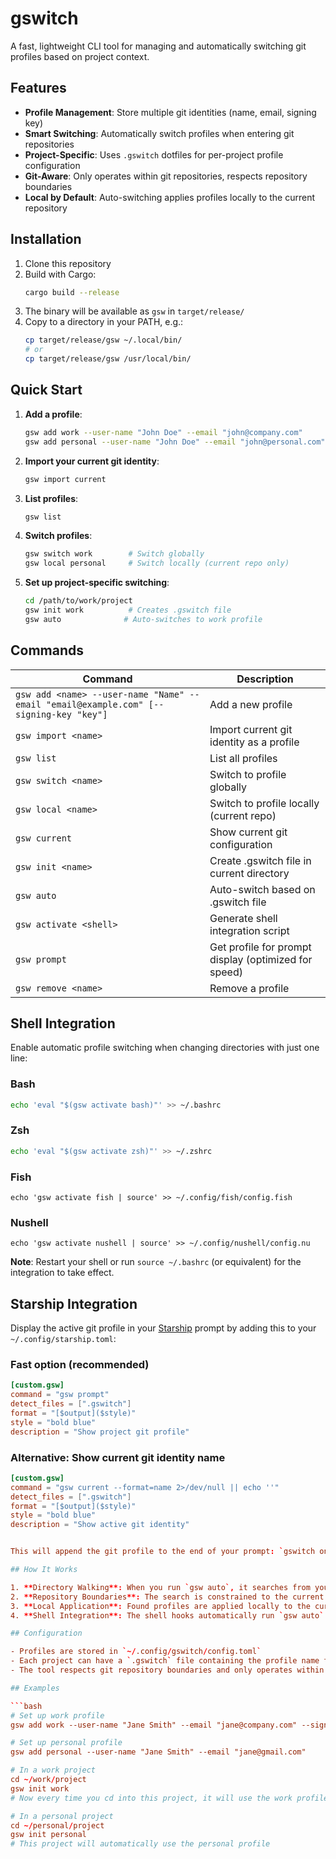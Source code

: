 # gswitch

A fast, lightweight CLI tool for managing and automatically switching git profiles based on project context.

## Features

- **Profile Management**: Store multiple git identities (name, email, signing key)
- **Smart Switching**: Automatically switch profiles when entering git repositories
- **Project-Specific**: Uses `.gswitch` dotfiles for per-project profile configuration
- **Git-Aware**: Only operates within git repositories, respects repository boundaries
- **Local by Default**: Auto-switching applies profiles locally to the current repository

## Installation

1. Clone this repository
2. Build with Cargo:
   ```bash
   cargo build --release
   ```
3. The binary will be available as `gsw` in `target/release/`
4. Copy to a directory in your PATH, e.g.:
   ```bash
   cp target/release/gsw ~/.local/bin/
   # or
   cp target/release/gsw /usr/local/bin/
   ```

## Quick Start

1. **Add a profile**:
   ```bash
   gsw add work --user-name "John Doe" --email "john@company.com"
   gsw add personal --user-name "John Doe" --email "john@personal.com"
   ```

2. **Import your current git identity**:
   ```bash
   gsw import current
   ```

3. **List profiles**:
   ```bash
   gsw list
   ```

4. **Switch profiles**:
   ```bash
   gsw switch work        # Switch globally
   gsw local personal     # Switch locally (current repo only)
   ```

5. **Set up project-specific switching**:
   ```bash
   cd /path/to/work/project
   gsw init work          # Creates .gswitch file
   gsw auto              # Auto-switches to work profile
   ```

## Commands

| Command | Description |
|---------|-------------|
| `gsw add <name> --user-name "Name" --email "email@example.com" [--signing-key "key"]` | Add a new profile |
| `gsw import <name>` | Import current git identity as a profile |
| `gsw list` | List all profiles |
| `gsw switch <name>` | Switch to profile globally |
| `gsw local <name>` | Switch to profile locally (current repo) |
| `gsw current` | Show current git configuration |
| `gsw init <name>` | Create .gswitch file in current directory |
| `gsw auto` | Auto-switch based on .gswitch file |
| `gsw activate <shell>` | Generate shell integration script |
| `gsw prompt` | Get profile for prompt display (optimized for speed) |
| `gsw remove <name>` | Remove a profile |

## Shell Integration

Enable automatic profile switching when changing directories with just one line:

### Bash
```bash
echo 'eval "$(gsw activate bash)"' >> ~/.bashrc
```

### Zsh  
```zsh
echo 'eval "$(gsw activate zsh)"' >> ~/.zshrc
```

### Fish
```fish
echo 'gsw activate fish | source' >> ~/.config/fish/config.fish
```

### Nushell
```nu
echo 'gsw activate nushell | source' >> ~/.config/nushell/config.nu
```

**Note**: Restart your shell or run `source ~/.bashrc` (or equivalent) for the integration to take effect.

## Starship Integration

Display the active git profile in your [Starship](https://starship.rs/) prompt by adding this to your `~/.config/starship.toml`:

### Fast option (recommended)

```toml
[custom.gsw]
command = "gsw prompt"
detect_files = [".gswitch"]
format = "[$output]($style)"
style = "bold blue"
description = "Show project git profile"
```

### Alternative: Show current git identity name

```toml
[custom.gsw]
command = "gsw current --format=name 2>/dev/null || echo ''"
detect_files = [".gswitch"]
format = "[$output]($style)"
style = "bold blue"
description = "Show active git identity"


This will append the git profile to the end of your prompt: `gswitch on master personal` when you're in a git repository with a `.gswitch` file.

## How It Works

1. **Directory Walking**: When you run `gsw auto`, it searches from your current directory up to the git repository root for a `.gswitch` file
2. **Repository Boundaries**: The search is constrained to the current git repository - it won't traverse outside
3. **Local Application**: Found profiles are applied locally to the current repository using `git config --local`
4. **Shell Integration**: The shell hooks automatically run `gsw auto` when you change directories

## Configuration

- Profiles are stored in `~/.config/gswitch/config.toml`
- Each project can have a `.gswitch` file containing the profile name to use
- The tool respects git repository boundaries and only operates within git repos

## Examples

```bash
# Set up work profile
gsw add work --user-name "Jane Smith" --email "jane@company.com" --signing-key "ABC123"

# Set up personal profile  
gsw add personal --user-name "Jane Smith" --email "jane@gmail.com"

# In a work project
cd ~/work/project
gsw init work
# Now every time you cd into this project, it will use the work profile

# In a personal project
cd ~/personal/project  
gsw init personal
# This project will automatically use the personal profile
```